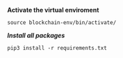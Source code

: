 **Activate the virtual enviroment**
```
source blockchain-env/bin/activate/
```

***Install all packages***
```
pip3 install -r requirements.txt
```